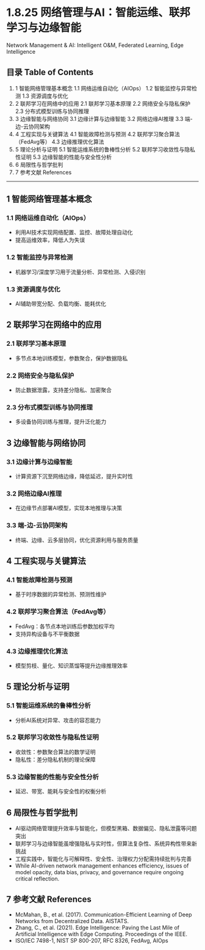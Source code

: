 # 1.8.25 网络管理与AI：智能运维、联邦学习与边缘智能

Network Management & AI: Intelligent O&M, Federated Learning, Edge Intelligence

## 目录 Table of Contents

1. 1 智能网络管理基本概念
    1.1 网络运维自动化（AIOps）
    1.2 智能监控与异常检测
    1.3 资源调度与优化
2. 2 联邦学习在网络中的应用
    2.1 联邦学习基本原理
    2.2 网络安全与隐私保护
    2.3 分布式模型训练与协同推理
3. 3 边缘智能与网络协同
    3.1 边缘计算与边缘智能
    3.2 网络边缘AI推理
    3.3 端-边-云协同架构
4. 4 工程实现与关键算法
    4.1 智能故障检测与预测
    4.2 联邦学习聚合算法（FedAvg等）
    4.3 边缘推理优化算法
5. 5 理论分析与证明
    5.1 智能运维系统的鲁棒性分析
    5.2 联邦学习收敛性与隐私性证明
    5.3 边缘智能的性能与安全性分析
6. 6 局限性与哲学批判
7. 7 参考文献 References

---

## 1 智能网络管理基本概念

### 1.1 网络运维自动化（AIOps）

- 利用AI技术实现网络配置、监控、故障处理自动化
- 提高运维效率，降低人为失误

### 1.2 智能监控与异常检测

- 机器学习/深度学习用于流量分析、异常检测、入侵识别

### 1.3 资源调度与优化

- AI辅助带宽分配、负载均衡、能耗优化

## 2 联邦学习在网络中的应用

### 2.1 联邦学习基本原理

- 多节点本地训练模型，参数聚合，保护数据隐私

### 2.2 网络安全与隐私保护

- 防止数据泄露，支持差分隐私、加密聚合

### 2.3 分布式模型训练与协同推理

- 多设备协同训练与推理，提升泛化能力

## 3 边缘智能与网络协同

### 3.1 边缘计算与边缘智能

- 计算资源下沉至网络边缘，降低延迟，提升实时性

### 3.2 网络边缘AI推理

- 在边缘节点部署AI模型，实现本地推理与决策

### 3.3 端-边-云协同架构

- 终端、边缘、云多层协同，优化资源利用与服务质量

## 4 工程实现与关键算法

### 4.1 智能故障检测与预测

- 基于时序数据的异常检测、预测性维护

### 4.2 联邦学习聚合算法（FedAvg等）

- FedAvg：各节点本地训练后参数加权平均
- 支持异构设备与不平衡数据

### 4.3 边缘推理优化算法

- 模型剪枝、量化、知识蒸馏等提升边缘推理效率

## 5 理论分析与证明

### 5.1 智能运维系统的鲁棒性分析

- 分析AI系统对异常、攻击的容忍能力

### 5.2 联邦学习收敛性与隐私性证明

- 收敛性：参数聚合算法的数学证明
- 隐私性：差分隐私机制的理论保障

### 5.3 边缘智能的性能与安全性分析

- 延迟、带宽、能耗与安全性的权衡分析

## 6 局限性与哲学批判

- AI驱动网络管理提升效率与智能化，但模型黑箱、数据偏见、隐私泄露等问题突出
- 联邦学习与边缘智能虽增强隐私与实时性，但算法复杂性、系统异构性带来新挑战
- 工程实践中，智能化与可解释性、安全性、治理权力分配需持续批判与完善
- While AI-driven network management enhances efficiency, issues of model opacity, data bias, privacy, and governance require ongoing critical reflection.

## 7 参考文献 References

- McMahan, B., et al. (2017). Communication-Efficient Learning of Deep Networks from Decentralized Data. AISTATS.
- Zhang, C., et al. (2021). Edge Intelligence: Paving the Last Mile of Artificial Intelligence with Edge Computing. Proceedings of the IEEE.
- ISO/IEC 7498-1, NIST SP 800-207, RFC 8326, FedAvg, AIOps
